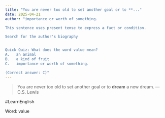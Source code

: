 ```yaml
---
title: "You are never too old to set another goal or to **..."
date: 2025-04-21
author: "importance or worth of something.

This sentence uses present tense to express a fact or condition.

Search for the author's biography


Quick Quiz: What does the word value mean?
A.   an animal
B.   a kind of fruit
C.   importance or worth of something.

(Correct answer: C)"
---
```


> You are never too old to set another goal or to **dream** a new dream. — C.S. Lewis

#LearnEnglish

Word: value
